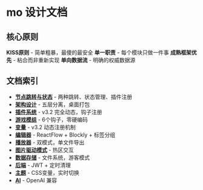 # mo 设计文档

## 核心原则

**KISS原则** - 简单粗暴，最傻的最安全
**单一职责** - 每个模块只做一件事
**成熟框架优先** - 粘合而非重新实现
**单向数据流** - 明确的权威数据源

## 文档索引

- **[节点跳转与状态](./节点跳转与状态.md)** - 两种跳转、状态管理、插件注册
- **[架构设计](./架构.md)** - 五层分离，桌面打包
- **[插件系统](./插件.md)** - v3.2 完全动态，钩子注册
- **[游戏模组](./游戏模组.md)** - 6个钩子，零硬编码
- **[变量](./变量.md)** - v3.2 动态注册机制
- **[编辑器](./编辑器.md)** - ReactFlow + Blockly + 标签分组
- **[播放器](./播放器.md)** - 双模式，单文件导出
- **[图片驱动模式](./图片驱动模式.md)** - 热区交互
- **[数据存储](./存储.md)** - 文件系统，游客模式
- **[后端](./后端.md)** - JWT + 定时清理
- **[主题](./主题.md)** - CSS变量，实时切换
- **[AI](./AI.md)** - OpenAI 兼容
